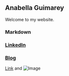 ## Anabella Guimarey

Welcome to my website.

### Markdown
### [LinkedIn](https://www.linkedin.com/in/anabellaguimarey/)
### [Blog](https://medium.com/@anabellag7)


[Link](url) and ![Image](src)
